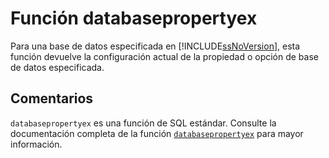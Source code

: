 ﻿---
SidebarGroup: "Funciones de sistema"
Autogenerated: true
---

# Función  databasepropertyex

Para una base de datos especificada en [!INCLUDE[ssNoVersion](../../includes/ssnoversion-md.md)], esta función devuelve la configuración actual de la propiedad o opción de base de datos especificada.

## Comentarios 

`databasepropertyex` es una función de SQL estándar. Consulte la documentación completa de la función [`databasepropertyex`](https://learn.microsoft.com/es-es/sql/t-sql/functions/databasepropertyex-transact-sql) para mayor información.
